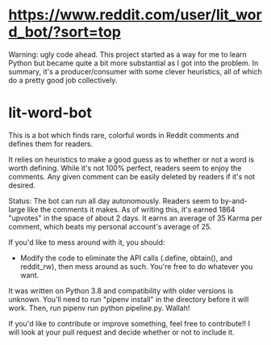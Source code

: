 # https://www.reddit.com/user/lit_word_bot/?sort=top

Warning: ugly code ahead. This project started as a way for me to learn Python but became quite a bit more substantial as I got into the problem. In summary, it's a producer/consumer with some clever heuristics, all of which do a pretty good job collectively.

# lit-word-bot
This is a bot which finds rare, colorful words in Reddit comments and defines them for readers.

It relies on heuristics to make a good guess as to whether or not a word is worth defining. While it's not 100% perfect, readers seem to enjoy the comments. Any given comment can be easily deleted by readers if it's not desired.

Status: The bot can run all day autonomously. Readers seem to by-and-large like the comments it makes. As of writing this, it's earned 1864 "upvotes" in the space of about 2 days. It earns an average of 35 Karma per comment, which beats my personal account's average of 25.


If you'd like to mess around with it, you should:

- Modify the code to eliminate the API calls (.define, obtain(), and reddit_rw), then mess around as such. You're free to do whatever you want.

It was written on Python 3.8 and compatibility with older versions is unknown. You'll need to run "pipenv install" in the directory before it will work. Then, run pipenv run python pipeline.py. Wallah!

If you'd like to contribute or improve something, feel free to contribute!! I will look at your pull request and decide whether or not to include it.

